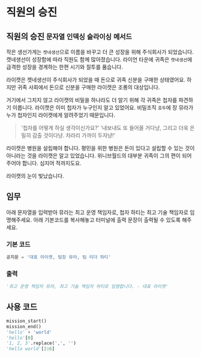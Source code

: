 # 직원의 승진

## 직원의 승진 `문자열` `인덱싱` `슬라이싱` `메서드`

작은 생선가게는 `캣네생선`으로 이름을 바꾸고 더 큰 성장을 위해 주식회사가 되었습니다. 캣네생선이 성장함에 따라 직원도 함께 많아졌습니다. 라이언 타운에 귀족은 `캣네생선`에 급격한 성장을 경계하는 한편 시기와 질투를 품습니다.

라이캣은 켓네생선이 주식회사가 되었을 때 돈으로 귀족 신분을 구매한 상태였어요. 하지만 귀족 사회에서 돈으로 신분을 구매한 라이캣은 조롱의 대상입니다.

거기에서 그치지 않고 라이캣의 비밀을 하나라도 더 알기 위해 각 귀족은 첩자를 파견하기 이릅니다. 라이캣은 이미 첩자가 누구인지 알고 있었어요. 비밀조직 `호두`에 장 뮤라가 누가 첩자인지 라이캣에게 알려주었기 때문입니다.

> '첩자를 어떻게 하실 생각이신가요?'
> '내보내도 또 들어올 거다냥, 그리고 더욱 은밀히 감출 것이다냥. 차라리 가까이 두자냥!'

라이캣은 병원을 설립해야 합니다. 평민을 위한 병원은 돈이 있다고 설립할 수 있는 것이 아니라는 것을 라이캣은 알고 있었습니다. 위니브월드의 대부분 귀족이 그의 편이 되어주어야 합니다. 심지어 적까지도요.

라이캣의 눈이 빛났습니다.


## 임무

아래 문자열을 입력받아 뮤라는 최고 운영 책임자로, 첩자 하티는 최고 기술 책임자로 임명해주세요. 아래 기본코드를 복사해놓고 터미널에 출력 문장이 출력될 수 있도록 해주세요.

### 기본 코드
```python
공지문 = '대표 라이켓, 팀장 뮤라, 팀 리더 하티'
```

### 출력
```python
'최고 운영 책임자 뮤라, 최고 기술 책임자 하티로 임명합니다. - 대표 라이켓'
```


## 사용 코드

```python
mission_start()
mission_end()
'hello' + 'world'
'hello'[0]
'1, 2, 3'.replace(',', '')
'hello world'[2:6]
```